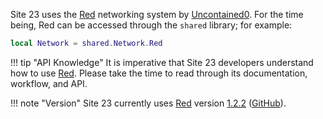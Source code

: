 [Red]: https://redblox.dev

Site 23 uses the [Red] networking system by [Uncontained0](https://devforum.roblox.com/u/Uncontained0). For the time being, Red can be accessed through the `shared` library; for example:
```lua
local Network = shared.Network.Red
```

!!! tip "API Knowledge"
    It is imperative that Site 23 developers understand how to use [Red]. Please take the time to read through its documentation, workflow, and API.

!!! note "Version"
    Site 23 currently uses [Red] version [1.2.2](https://redblox.dev/1.2/Red.html) ([GitHub](https://github.com/Uncontained0/Red/releases/tag/v1.2.2)).
